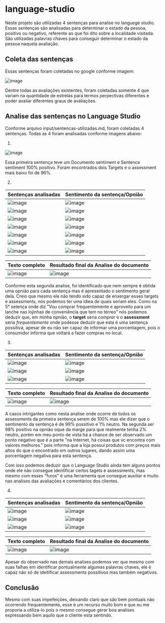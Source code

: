 # language-studio

Neste projeto são utilizadas 4 sentenças para analise no languege studio. Essas sentenças são analisadas para determinar o estado da pessoa, positivo ou negativo, referente ao que foi dito sobre a localidade visitada. São utilizadas palavras chaves para conseguir determinar o estado da pessoa naquela avaliação.

## Coleta das sentenças

Essas sentenças foram coletadas no google conforme imagem:

![image](https://github.com/user-attachments/assets/d2cd89a0-6552-4424-8b7b-410c818a99b5)

Dentre todas as avaliações existentes, foram coletadas somente 4 que variam na quantidade de estrelas para termos perpectivas diferentes e poder avaliar diferentes graus de avaliações.

## Analise das sentenças no Language Studio

Conforme arquivo input/sentencas-utilizadas.md, foram coletadas 4 sentenças. Todas as 4 foram analisadas conforme imagens abaixo:

1.
![image](https://github.com/user-attachments/assets/56329b24-516d-4df7-84f5-6b41403d0483)

Essa primeira sentença teve um Documento sentiment e Sentence sentiment 100% positivo. Foram encontrados dois Targets e o assessment mais baixo foi de 96%.

2.
Sentenças analisadas | Sentimento da sentença/Opnião
--------- | ------
![image](https://github.com/user-attachments/assets/a0c4aaaf-3627-49cc-a408-33fea8357f8d) | ![image](https://github.com/user-attachments/assets/19ed5b13-8115-4129-b8de-1e881067d547)
![image](https://github.com/user-attachments/assets/9a6c6602-8c30-4d05-9eec-9322136e53c6) | ![image](https://github.com/user-attachments/assets/b974356d-e605-4535-98c8-5ade7935a00b)
![image](https://github.com/user-attachments/assets/c4ace5e6-f389-4a7f-a766-69915f2c58cf) | ![image](https://github.com/user-attachments/assets/db6d38f3-b454-4a92-b697-6d80109ef255)
![image](https://github.com/user-attachments/assets/ab718ef5-767f-407e-bf28-b62de6da9e18) | ![image](https://github.com/user-attachments/assets/bf233a5e-5f97-4919-9559-3f357a39f11d)
![image](https://github.com/user-attachments/assets/fb1a3724-5b7e-4c0a-9be9-bf4051ddeaf4) | ![image](https://github.com/user-attachments/assets/1a24e1ea-7547-4b4d-b550-e18da89329fb)
![image](https://github.com/user-attachments/assets/41b6162f-467e-48d6-b29e-0109bab7d1b9) | ![image](https://github.com/user-attachments/assets/ba6beabb-72ed-4d6f-8f66-a9697d71690f)
![image](https://github.com/user-attachments/assets/4076e0ad-5956-49bc-8ee6-3275d3e131fa) | ![image](https://github.com/user-attachments/assets/29649fd4-c112-486f-bcec-b839cf14326e)

Texto completo | Resultado final da Analise do documento
--------- | ------
![image](https://github.com/user-attachments/assets/6d876b4d-1be7-4d37-8494-5d1af0fa95d2) | ![image](https://github.com/user-attachments/assets/a86fc213-0f09-48de-bdf5-c0e339636d30)

Conforme esta segunda analise, foi identificado que nem sempre é obtida uma opnião para cada sentença mas é apresentado o sentimento geral dela. Creio que mesmo ele não tendo sido capaz de enxergar esses targets e assessments, nós podemos ter uma idiea de quais seriam eles. Como na 5° setença onde diz "Vou comprar frequentemente e aproveito para um lanche nas lojinhas de conveniência que tem no térreo" nós podemos deduzir que, em minha opnião, o **target** seria *comprar* e o **assessment** seria *frequentemente* onde podesse deduzir que esta é uma sentença possitiva, apesar de eu não ser capaz de informar uma porcentagem, pois o consumidor informa que voltará a fazer compras no local.

3.
Sentenças analisadas | Sentimento da sentença/Opnião
--------- | ------
![image](https://github.com/user-attachments/assets/67075c80-df38-4c11-b240-3c033f6d548a) | ![image](https://github.com/user-attachments/assets/09b49cc7-ba3f-40ef-bb0c-ce614d6ced61)
![image](https://github.com/user-attachments/assets/f9801567-f384-4be8-b06b-ca3a210315d1) | ![image](https://github.com/user-attachments/assets/d2c8b849-365b-413f-a077-f56ccb5d37b2)
![image](https://github.com/user-attachments/assets/470416aa-db7f-4b7a-8722-e4b6bd36bf41) | ![image](https://github.com/user-attachments/assets/3620e511-f178-451a-94a6-9b1b030d3b43)

Texto completo | Resultado final da Analise do documento
--------- | ------
![image](https://github.com/user-attachments/assets/e83b9735-2b86-485c-80f6-0f31fefe7182) | ![image](https://github.com/user-attachments/assets/e5babbab-8c12-4559-9c9a-b300022db9fd)

A casos intrigantes como nesta analise onde ocorre de todos os assessments da primeira sentença serem de 100% mas ele dizer que o sentimento da sentença é de 99% possitivo e 1% neutro. Na segunda ser 98% positivo na opnião oque da marge para que realmente tenha 2% neutro, porém em meu ponto de vista há a chance de ser observado um ponto negativo que é a parte "na Internet, há coisas que vc encontra com valores melhores." pois informa que a loja possuí produtos com preços mais altos do que o encontrado em outros lugares, dando assim uma porcentagem negativa para esta sentença.

Com isso podemos deduzir que o Language Studio ainda tem alguns pontos onde ele não consegue identificar certos tagets e assessments, mas mesmo com esses "furos" é uma ferramenta que consegue auxiliar e muito nas analises das avaliações e comentários dos clientes.

4.
Sentenças analisadas | Sentimento da sentença/Opnião
--------- | ------
![image](https://github.com/user-attachments/assets/4da9dcb5-7e66-4190-b674-917bf8adef5d) | ![image](https://github.com/user-attachments/assets/8b9228c8-1049-4cff-affa-1b562fbb0a3b)
![image](https://github.com/user-attachments/assets/6b7014de-af7f-4b48-ab86-944bb2d069a3) | ![image](https://github.com/user-attachments/assets/9ec15d36-da47-4d68-9e49-64ae85c3518c)
![image](https://github.com/user-attachments/assets/cd5d351c-2c42-4f9e-894d-7bf4dc7a5daf) | ![image](https://github.com/user-attachments/assets/7f79e5b5-9fd6-4929-8ddb-ac9dff59179e)

Texto completo | Resultado final da Analise do documento
--------- | ------
![image](https://github.com/user-attachments/assets/6df28228-5967-4e0f-954d-8729c7cedbe7) | ![image](https://github.com/user-attachments/assets/f1d1e748-c627-4816-80d4-0685e7351a12)

Apesar do observado nas demais analises podemos ver que mesmo com suas falhas em identificar pontualmente algumas palavras chaves, ele é capaz não só de ideitificar assessments possitivos mas também negativos.

## Conclusão
Mesmo com suas impefeições, deixando claro que são bem pontuais não ocorrendo frequentemente, esse é um recurso muito bom e que eu me proporia a utiliza-lo pois o mesmo consegue gerar boa analises expressando bem aquilo que o cliente esta sentindo.
